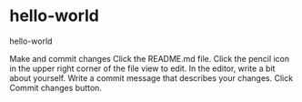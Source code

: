 # hello-world
hello-world

Make and commit changes
	Click the README.md file.
	Click the  pencil icon in the upper right corner of the file view to edit.
	In the editor, write a bit about yourself.
	Write a commit message that describes your changes.
	Click Commit changes button.
